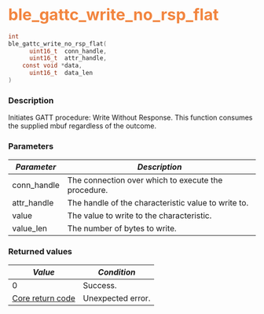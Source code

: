 ## <font color="#F2853F" style="font-size:24pt">ble\_gattc\_write\_no\_rsp\_flat</font>

```c
int
ble_gattc_write_no_rsp_flat(
      uint16_t  conn_handle,
      uint16_t  attr_handle,
    const void *data,
      uint16_t  data_len
)
```

### Description

Initiates GATT procedure: Write Without Response.  This function consumes the supplied mbuf regardless of the outcome.

### Parameters

| *Parameter* | *Description* |
|-------------|---------------|
| conn\_handle | The connection over which to execute the procedure. |
| attr\_handle | The handle of the characteristic value to write to. |
| value | The value to write to the characteristic. |
| value\_len | The number of bytes to write. |

### Returned values

| *Value* | *Condition* |
|---------|-------------|
| 0 | Success. |
| [Core return code](../../ble_hs_return_codes/#return-codes-core) | Unexpected error. |
